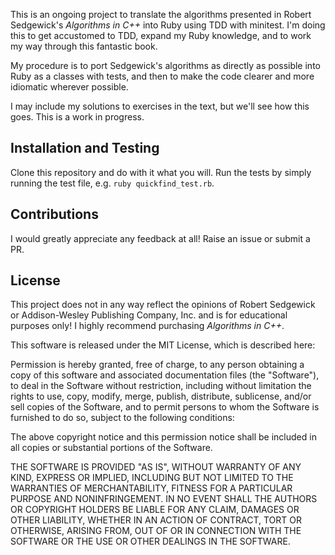 This is an ongoing project to translate the algorithms presented in Robert Sedgewick's *Algorithms in C++* into Ruby using TDD with minitest. I'm doing this to get accustomed to TDD, expand my Ruby knowledge, and to work my way through this fantastic book.

My procedure is to port Sedgewick's algorithms as directly as possible into Ruby as a classes with tests, and then to make the code clearer and more idiomatic wherever possible.

I may include my solutions to exercises in the text, but we'll see how this goes. This is a work in progress.

## Installation and Testing

Clone this repository and do with it what you will. Run the tests by simply running the test file, e.g. `ruby quickfind_test.rb`.

## Contributions

I would greatly appreciate any feedback at all! Raise an issue or submit a PR.

## License

This project does not in any way reflect the opinions of Robert Sedgewick or Addison-Wesley Publishing Company, Inc. and is for educational purposes only! I highly recommend purchasing *Algorithms in C++*.

This software is released under the MIT License, which is described here:

Permission is hereby granted, free of charge, to any person obtaining a copy of this software and associated documentation files (the "Software"), to deal in the Software without restriction, including without limitation the rights to use, copy, modify, merge, publish, distribute, sublicense, and/or sell copies of the Software, and to permit persons to whom the Software is furnished to do so, subject to the following conditions:

The above copyright notice and this permission notice shall be included in all copies or substantial portions of the Software.

THE SOFTWARE IS PROVIDED "AS IS", WITHOUT WARRANTY OF ANY KIND, EXPRESS OR IMPLIED, INCLUDING BUT NOT LIMITED TO THE WARRANTIES OF MERCHANTABILITY, FITNESS FOR A PARTICULAR PURPOSE AND NONINFRINGEMENT. IN NO EVENT SHALL THE AUTHORS OR COPYRIGHT HOLDERS BE LIABLE FOR ANY CLAIM, DAMAGES OR OTHER LIABILITY, WHETHER IN AN ACTION OF CONTRACT, TORT OR OTHERWISE, ARISING FROM, OUT OF OR IN CONNECTION WITH THE SOFTWARE OR THE USE OR OTHER DEALINGS IN THE SOFTWARE.
